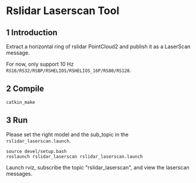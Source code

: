 
# Rslidar Laserscan Tool

## 1 Introduction
Extract a horizontal ring of rslidar PointCloud2 and publish it as a LaserScan message.  

For now, only support 10 Hz `RS16/RS32/RSBP/RSHELIOS/RSHELIOS_16P/RS80/RS128`.    

## 2 Compile
```
catkin_make
```

## 3 Run
Please set the right model and the sub_topic in the `rslidar_laserscan.launch`.
```
source devel/setup.bash
roslaunch rslidar_laserscan rslidar_laserscan.launch
```
Launch rviz, subscribe the topic "rslidar_laserscan", and view the laserscan messages.
